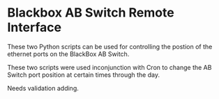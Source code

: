 # Blackbox AB Switch Remote Interface

These two Python scripts can be used for controlling the postion of the ethernet ports on the BlackBox AB Switch.

These two scripts were used inconjunction with Cron to change the AB Switch port position at certain times through the day.

Needs validation adding.
